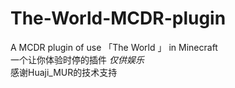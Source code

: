 # The-World-MCDR-plugin  
A MCDR plugin of  use 「The World 」 in Minecraft  
一个让你体验时停的插件 *仅供娱乐*  
感谢Huaji_MUR的技术支持  

